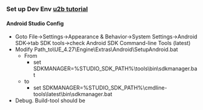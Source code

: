 ### Set up Dev Env [u2b tutorial](https://www.youtube.com/watch?v=Nqg3qlJdCCM)
#### Android Studio Config
* Goto File->Settings->Appearance & Behavior->System Settings->Android SDK->tab SDK tools->check Android SDK Command-line Tools (latest)
* Modify Path_to\UE_4.27\Engine\Extras\Android\SetupAndroid.bat
  * From
    * set SDKMANAGER=%STUDIO_SDK_PATH%\tools\bin\sdkmanager.bat
  * to 
    * set SDKMANAGER=%STUDIO_SDK_PATH%\cmdline-tools\latest\bin\sdkmanager.bat
* Debug. Build-tool should be 